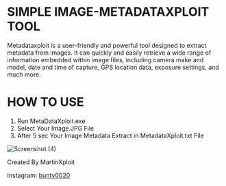 # SIMPLE IMAGE-METADATAXPLOIT TOOL
Metadataxploit is a user-friendly and powerful tool designed to extract metadata from images. It can quickly and easily retrieve a wide range of information embedded within image files, including camera make and model, date and time of capture, GPS location data, exposure settings, and much more.

# HOW TO USE
1) Run MetaDataXploit.exe 
2) Select Your Image.JPG File
3) After 5 sec Your Image Metadata Extract in MetadataXploit.txt File


![Screenshot (4)](https://user-images.githubusercontent.com/74574551/235358060-733d29ee-e799-4abd-8889-7f5c534263e2.png)

Created By MartinXploit

Instagram: <a href="https://www.instagram.com/bunty0020">bunty0020</a><br>
